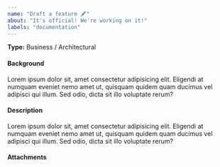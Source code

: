 ```yaml
---
name: "Draft a feature 🖋"
about: "It's official! We're working on it!"
labels: "documentation"
---
```


<!--
A feature is broken down into user stories.

Agile Manager supports two types of features: Business and Architectural.

Use a Business feature for customer facing changes, or an Architectural feature for changes required in your system to support a Business feature.
-->

<!-- Please assign this feature to a milestone. -->

<!-- Select one -->
**Type:** Business / Architectural

#### Background

<!-- Provide some background information related to the feature. Why is important to the client? -->

Lorem ipsum dolor sit, amet consectetur adipisicing elit. Eligendi at numquam eveniet nemo amet ut, quisquam quidem quam ducimus vel adipisci qui illum. Sed odio, dicta sit illo voluptate rerum?

#### Description

<!-- What is the feature? -->

Lorem ipsum dolor sit, amet consectetur adipisicing elit. Eligendi at numquam eveniet nemo amet ut, quisquam quidem quam ducimus vel adipisci qui illum. Sed odio, dicta sit illo voluptate rerum?

#### Attachments

<!-- Are there any designs or assets that would help to describe this feature? -->
